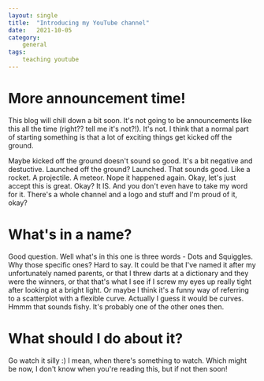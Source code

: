 ```yaml
---
layout: single
title:  "Introducing my YouTube channel"
date:   2021-10-05
category:
    general
tags:
    teaching youtube
---
```


# More announcement time!
This blog will chill down a bit soon. It's not going to be announcements like this all the time (right?? tell me it's not?!). It's not. I think that a normal part of starting something is that a lot of exciting things get kicked off the ground.

Maybe kicked off the ground doesn't sound so good. It's a bit negative and destuctive. Launched off the ground? Launched. That sounds good. Like a rocket. A projectile. A meteor. Nope it happened again. Okay, let's just accept this is great. Okay? It IS. And you don't even have to take my word for it. There's a whole channel and a logo and stuff and I'm proud of it, okay?

# What's in a name?
Good question. Well what's in this one is three words - Dots and Squiggles. Why those specific ones? Hard to say. It could be that I've named it after my unfortunately named parents, or that I threw darts at a dictionary and they were the winners, or that that's what I see if I screw my eyes up really tight after looking at a bright light. Or maybe I think it's a funny way of referring to a scatterplot with a flexible curve. Actually I guess it would be curves. Hmmm that sounds fishy. It's probably one of the other ones then.

# What should I do about it?
Go watch it silly :) I mean, when there's something to watch. Which might be now, I don't know when you're reading this, but if not then soon!  